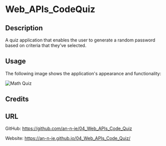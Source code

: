 # Web_APIs_CodeQuiz

## Description

A quiz application that enables the user to generate a random password based on criteria that they’ve selected. 

## Usage
The following image shows the application's appearance and functionality:

![Math Quiz]()

## Credits



## URL

GitHub: https://github.com/an-n-ie/04_Web_APIs_Code_Quiz

Website: https://an-n-ie.github.io/04_Web_APIs_Code_Quiz/

